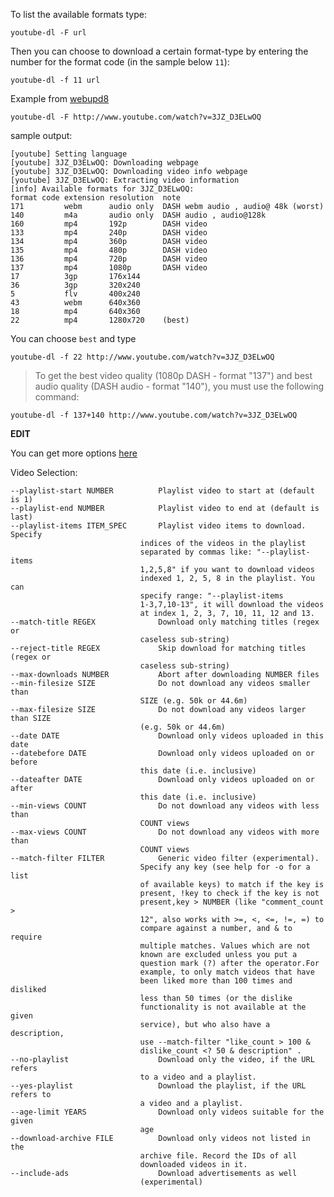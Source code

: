 To list the available formats type:

    youtube-dl -F url

Then you can choose to download a certain format-type by entering the number for the format code (in the sample below `11`): 

    youtube-dl -f 11 url 

Example from [webupd8][1]

    youtube-dl -F http://www.youtube.com/watch?v=3JZ_D3ELwOQ
sample output:

    [youtube] Setting language
    [youtube] 3JZ_D3ELwOQ: Downloading webpage
    [youtube] 3JZ_D3ELwOQ: Downloading video info webpage
    [youtube] 3JZ_D3ELwOQ: Extracting video information
    [info] Available formats for 3JZ_D3ELwOQ:
    format code extension resolution  note 
    171         webm      audio only  DASH webm audio , audio@ 48k (worst)
    140         m4a       audio only  DASH audio , audio@128k
    160         mp4       192p        DASH video 
    133         mp4       240p        DASH video 
    134         mp4       360p        DASH video 
    135         mp4       480p        DASH video 
    136         mp4       720p        DASH video 
    137         mp4       1080p       DASH video 
    17          3gp       176x144     
    36          3gp       320x240     
    5           flv       400x240     
    43          webm      640x360     
    18          mp4       640x360     
    22          mp4       1280x720    (best)

You can choose `best` and type

    youtube-dl -f 22 http://www.youtube.com/watch?v=3JZ_D3ELwOQ

> To get the best video quality (1080p DASH - format "137") and best audio quality (DASH audio - format "140"), you must use the following command:

    youtube-dl -f 137+140 http://www.youtube.com/watch?v=3JZ_D3ELwOQ

**EDIT**

You can get more options [here][2]

Video Selection:

    --playlist-start NUMBER          Playlist video to start at (default is 1)
    --playlist-end NUMBER            Playlist video to end at (default is last)
    --playlist-items ITEM_SPEC       Playlist video items to download. Specify
                                 indices of the videos in the playlist
                                 separated by commas like: "--playlist-items
                                 1,2,5,8" if you want to download videos
                                 indexed 1, 2, 5, 8 in the playlist. You can
                                 specify range: "--playlist-items
                                 1-3,7,10-13", it will download the videos
                                 at index 1, 2, 3, 7, 10, 11, 12 and 13.
    --match-title REGEX              Download only matching titles (regex or
                                 caseless sub-string)
    --reject-title REGEX             Skip download for matching titles (regex or
                                 caseless sub-string)
    --max-downloads NUMBER           Abort after downloading NUMBER files
    --min-filesize SIZE              Do not download any videos smaller than
                                 SIZE (e.g. 50k or 44.6m)
    --max-filesize SIZE              Do not download any videos larger than SIZE
                                 (e.g. 50k or 44.6m)
    --date DATE                      Download only videos uploaded in this date
    --datebefore DATE                Download only videos uploaded on or before
                                 this date (i.e. inclusive)
    --dateafter DATE                 Download only videos uploaded on or after
                                 this date (i.e. inclusive)
    --min-views COUNT                Do not download any videos with less than
                                 COUNT views
    --max-views COUNT                Do not download any videos with more than
                                 COUNT views
    --match-filter FILTER            Generic video filter (experimental).
                                 Specify any key (see help for -o for a list
                                 of available keys) to match if the key is
                                 present, !key to check if the key is not
                                 present,key > NUMBER (like "comment_count >
                                 12", also works with >=, <, <=, !=, =) to
                                 compare against a number, and & to require
                                 multiple matches. Values which are not
                                 known are excluded unless you put a
                                 question mark (?) after the operator.For
                                 example, to only match videos that have
                                 been liked more than 100 times and disliked
                                 less than 50 times (or the dislike
                                 functionality is not available at the given
                                 service), but who also have a description,
                                 use --match-filter "like_count > 100 &
                                 dislike_count <? 50 & description" .
    --no-playlist                    Download only the video, if the URL refers
                                 to a video and a playlist.
    --yes-playlist                   Download the playlist, if the URL refers to
                                 a video and a playlist.
    --age-limit YEARS                Download only videos suitable for the given
                                 age
    --download-archive FILE          Download only videos not listed in the
                                 archive file. Record the IDs of all
                                 downloaded videos in it.
    --include-ads                    Download advertisements as well
                                 (experimental)


  [1]: http://www.webupd8.org/2014/02/video-downloader-youtube-dl-gets.html
  [2]: https://github.com/ytdl-org/youtube-dl#video-selection
